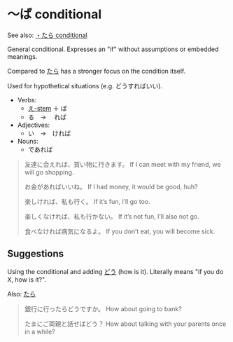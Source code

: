 # ～ば conditional

See also: [・たら conditional](・たら)

General conditional. Expresses an "if" without assumptions or embedded meanings.

Compared to [たら](・たら) has a stronger focus on the condition itself.

Used for hypothetical situations (e.g. どうすればいい).

- Verbs: 
	- [え-stem](stem-え) ＋ ば
	- る　→　 れば
- Adjectives:
	-  い　→　ければ
- Nouns:
	- であれば

> 友達に会えれば、買い物に行きます。
> If I can meet with my friend, we will go shopping.
> 
> お金があればいいね。
> If I had money, it would be good, huh?
> 
> 楽しければ、私も行く。
> If it’s fun, I’ll go too.
> 
> 楽しくなければ、私も行かない。
> If it’s not fun, I’ll also not go.
> 
> 食べなければ病気になるよ。
> If you don’t eat, you will become sick.

## Suggestions

Using the conditional and adding [どう](どう) (how is it). Literally means "if you do X, how is it?".

Also: [たら](・たら)

> 銀行に行ったらどうですか。
> How about going to bank?
> 
> たまにご両親と話せばどう？
> How about talking with your parents once in a while?